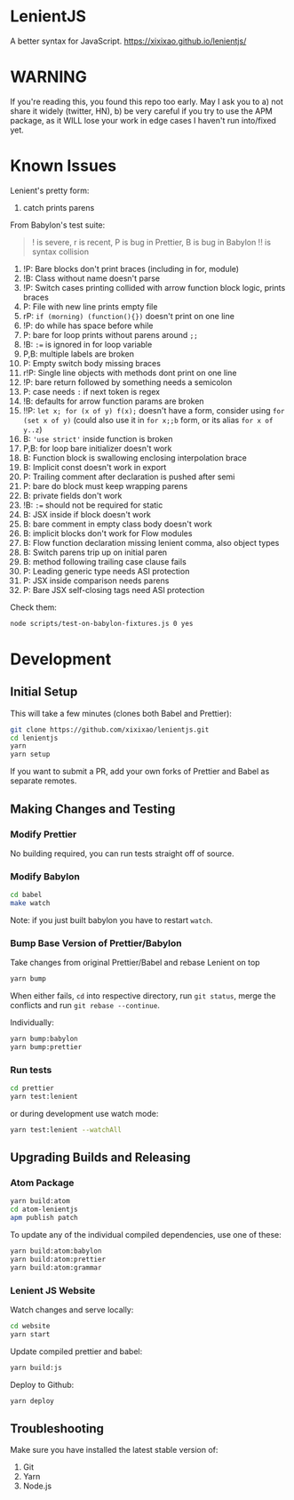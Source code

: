 # LenientJS

A better syntax for JavaScript. https://xixixao.github.io/lenientjs/

# WARNING

If you're reading this, you found this repo too early. May I ask you to a) not share it widely (twitter, HN), b) be very careful if you try to use the APM package, as it WILL lose your work in edge cases I haven't run into/fixed yet.

# Known Issues

Lenient's pretty form:

1.  catch prints parens

From Babylon's test suite:

> ! is severe, r is recent, P is bug in Prettier, B is bug in Babylon
> !! is syntax collision

1.  !P: Bare blocks don't print braces (including in for, module)
2.  !B: Class without name doesn't parse
3.  !P: Switch cases printing collided with arrow function block logic, prints braces
4.  P: File with new line prints empty file
5.  rP: `if (morning) (function(){})` doesn't print on one line
6.  !P: do while has space before while
7.  P: bare for loop prints without parens around `;;`
8.  !B: `:=` is ignored in for loop variable
9.  P,B: multiple labels are broken
10. P: Empty switch body missing braces
11. r!P: Single line objects with methods dont print on one line
12. !P: bare return followed by something needs a semicolon
13. P: case needs `:` if next token is regex
14. !B: defaults for arrow function params are broken
15. !!P: `let x; for (x of y) f(x);` doesn't have a form, consider using `for (set x of y)` (could also use it in `for x;;b` form, or its alias `for x of y..z`)
16. B: `'use strict'` inside function is broken
17. P,B: for loop bare initializer doesn't work
18. B: Function block is swallowing enclosing interpolation brace
19. B: Implicit const doesn't work in export
20. P: Trailing comment after declaration is pushed after semi
21. P: bare do block must keep wrapping parens
22. B: private fields don't work
23. !B: `:=` should not be required for static
24. B: JSX inside if block doesn't work
25. B: bare comment in empty class body doesn't work
26. B: implicit blocks don't work for Flow modules
27. B: Flow function declaration missing lenient comma, also object types
28. B: Switch parens trip up on initial paren
29. B: method following trailing case clause fails
30. P: Leading generic type needs ASI protection
31. P: JSX inside comparison needs parens
32. P: Bare JSX self-closing tags need ASI protection

Check them:

```sh
node scripts/test-on-babylon-fixtures.js 0 yes
```

# Development

## Initial Setup

This will take a few minutes (clones both Babel and Prettier):

```sh
git clone https://github.com/xixixao/lenientjs.git
cd lenientjs
yarn
yarn setup
```

If you want to submit a PR, add your own forks of Prettier and Babel as separate remotes.

## Making Changes and Testing

### Modify Prettier

No building required, you can run tests straight off of source.

### Modify Babylon

```sh
cd babel
make watch
```

Note: if you just built babylon you have to restart `watch`.

### Bump Base Version of Prettier/Babylon

Take changes from original Prettier/Babel and rebase Lenient on top

```sh
yarn bump
```

When either fails, `cd` into respective directory, run `git status`, merge
the conflicts and run `git rebase --continue`.

Individually:

```sh
yarn bump:babylon
yarn bump:prettier
```

### Run tests

```sh
cd prettier
yarn test:lenient
```

or during development use watch mode:

```sh
yarn test:lenient --watchAll
```

## Upgrading Builds and Releasing

### Atom Package

```sh
yarn build:atom
cd atom-lenientjs
apm publish patch
```

To update any of the individual compiled dependencies, use one of these:

```sh
yarn build:atom:babylon
yarn build:atom:prettier
yarn build:atom:grammar
```

### Lenient JS Website

Watch changes and serve locally:

```sh
cd website
yarn start
```

Update compiled prettier and babel:

```sh
yarn build:js
```

Deploy to Github:

```sh
yarn deploy
```

## Troubleshooting

Make sure you have installed the latest stable version of:

1.  Git
2.  Yarn
3.  Node.js
